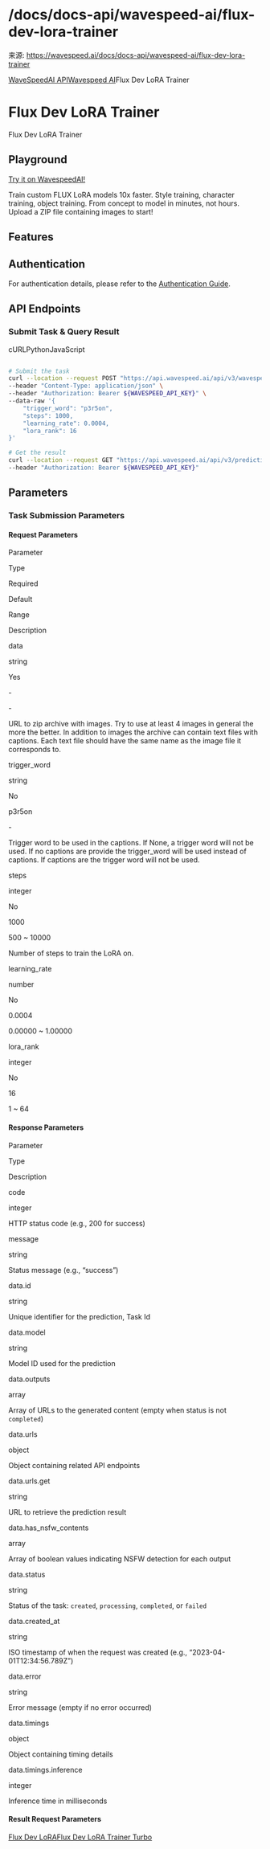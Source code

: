 # /docs/docs-api/wavespeed-ai/flux-dev-lora-trainer

来源: https://wavespeed.ai/docs/docs-api/wavespeed-ai/flux-dev-lora-trainer

[WaveSpeedAI API](/docs/docs-api/webhooks "WaveSpeedAI API")[Wavespeed AI](/docs/docs-api/wavespeed-ai/any-llm "Wavespeed AI")Flux Dev LoRA Trainer

# Flux Dev LoRA Trainer

Flux Dev LoRA Trainer

## Playground[](#playground)

[Try it on WavespeedAI!](https://wavespeed.ai/models/wavespeed-ai/flux-dev-lora-trainer)

Train custom FLUX LoRA models 10x faster. Style training, character training, object training. From concept to model in minutes, not hours. Upload a ZIP file containing images to start!

## Features[](#features)

## Authentication[](#authentication)

For authentication details, please refer to the [Authentication Guide](/docs/docs-authentication).

## API Endpoints[](#api-endpoints)

### Submit Task & Query Result[](#submit-task--query-result)

cURLPythonJavaScript

```bash

# Submit the task
curl --location --request POST "https://api.wavespeed.ai/api/v3/wavespeed-ai/flux-dev-lora-trainer" \
--header "Content-Type: application/json" \
--header "Authorization: Bearer ${WAVESPEED_API_KEY}" \
--data-raw '{
    "trigger_word": "p3r5on",
    "steps": 1000,
    "learning_rate": 0.0004,
    "lora_rank": 16
}'

# Get the result
curl --location --request GET "https://api.wavespeed.ai/api/v3/predictions/${requestId}/result" \
--header "Authorization: Bearer ${WAVESPEED_API_KEY}"
```

## Parameters[](#parameters)

### Task Submission Parameters[](#task-submission-parameters)

#### Request Parameters[](#request-parameters)

Parameter

Type

Required

Default

Range

Description

data

string

Yes

\-

\-

URL to zip archive with images. Try to use at least 4 images in general the more the better. In addition to images the archive can contain text files with captions. Each text file should have the same name as the image file it corresponds to.

trigger\_word

string

No

p3r5on

\-

Trigger word to be used in the captions. If None, a trigger word will not be used. If no captions are provide the trigger\_word will be used instead of captions. If captions are the trigger word will not be used.

steps

integer

No

1000

500 ~ 10000

Number of steps to train the LoRA on.

learning\_rate

number

No

0.0004

0.00000 ~ 1.00000

lora\_rank

integer

No

16

1 ~ 64

#### Response Parameters[](#response-parameters)

Parameter

Type

Description

code

integer

HTTP status code (e.g., 200 for success)

message

string

Status message (e.g., “success”)

data.id

string

Unique identifier for the prediction, Task Id

data.model

string

Model ID used for the prediction

data.outputs

array

Array of URLs to the generated content (empty when status is not `completed`)

data.urls

object

Object containing related API endpoints

data.urls.get

string

URL to retrieve the prediction result

data.has\_nsfw\_contents

array

Array of boolean values indicating NSFW detection for each output

data.status

string

Status of the task: `created`, `processing`, `completed`, or `failed`

data.created\_at

string

ISO timestamp of when the request was created (e.g., “2023-04-01T12:34:56.789Z”)

data.error

string

Error message (empty if no error occurred)

data.timings

object

Object containing timing details

data.timings.inference

integer

Inference time in milliseconds

#### Result Request Parameters[](#result-request-parameters)

[Flux Dev LoRA](/docs/docs-api/wavespeed-ai/flux-dev-lora "Flux Dev LoRA")[Flux Dev LoRA Trainer Turbo](/docs/docs-api/wavespeed-ai/flux-dev-lora-trainer-turbo "Flux Dev LoRA Trainer Turbo")